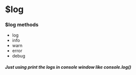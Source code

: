 # $log

### $log methods
- log
- info
- warn
- error
- debug

##### Just using print the logs in console window like console.log()